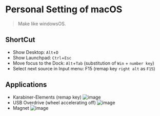 # Personal Setting of macOS
> Make like windowsOS.

## ShortCut
- Show Desktop: `Alt`+`D`
- Show Launchpad: `Ctrl`+`Esc`
- Move focus to the Dock: `Alt`+`Tab` (substitution of `Win` + `number key`)
- Select next source in Input menu: F15 (remap key `right alt` as `F15`)

## Applications
- Karabiner-Elements (remap key)
![image](https://user-images.githubusercontent.com/8975134/41579925-d397ca98-73d3-11e8-8181-de417896103f.png)
- USB Overdrive (wheel accelerating off)
![image](https://user-images.githubusercontent.com/8975134/41580033-4e47f4fc-73d4-11e8-8932-03fb92cab666.png) 
- Magnet
![image](https://user-images.githubusercontent.com/8975134/41580233-1617c796-73d5-11e8-8a64-96063cb523b2.png)

